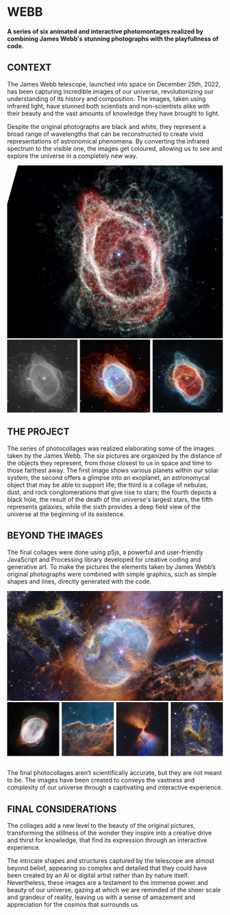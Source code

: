 # WEBB
#### A series of six animated and interactive photomontages realized by combining James Webb's stunning photographs with the playfullness of code.

## CONTEXT
The James Webb telescope, launched into space on December 25th, 2022, has been capturing incredible images of our universe, revolutionizing our understanding of its history and composition. The images, taken using infrared light, have stunned both scientists and non-scientists alike with their beauty and the vast amounts of knowledge they have brought to light.

Despite the original photographs are black and white, they represent a broad range of wavelengths that can be reconstructed to create vivid representations of astronomical phenomena. By converting the infrared spectrum to the visible one, the images get coloured, allowing us to see and explore the universe in a completely new way.

![logo](README.img/southernring51.png)
![logo2](README.img/group1.png)


## THE PROJECT
The series of photocollages was realized elaborating some of the images taken by the James Webb. The six pictures are organized by the distance of the objects they represent, from those closest to us in space and time to those farthest away.
The first image shows various planets within our solar system; the second offers a glimpse into an exoplanet, an astronomycal object that may be able to support life; the third is a collage of nebulas, dust, and rock conglomerations that give rise to stars; the fourth depicts a black hole, the result of the death of the universe's largest stars, the fifth represents galaxies, while the sixth provides a deep field view of the universe at the beginning of its existence.


## BEYOND THE IMAGES
The final collages were done using p5js, a powerful and user-friendly JavaScript and Processing library developed for creative coding and generative art. To make the pictures the elements taken by James Webb’s original photographs were combined with simple graphics, such as simple shapes and lines, directly generated with the code. 

![logo3](README.img/neb.png)
![logo4](README.img/group2.png)

The final photocollages aren’t scientifically accurate,  but they are not meant to be. The images have been created to conveys the vastness and complexity of our universe through a captivating and interactive experience.


## FINAL CONSIDERATIONS
The collages add a new level to the beauty of the original pictures, transforming the stillness of the wonder they inspire into a creative drive and thirst for knowledge, that find its expression through an interactive experience. 

The intricate shapes and structures captured by the  telescope are almost beyond belief, appearing so complex and detailed that they could have been created by an AI or digital artist rather than by nature itself. Nevertheless, these images are a testament to the immense power and beauty of our universe, gazing at which we are reminded of the sheer scale and grandeur of reality, leaving us with a sense of amazement and appreciation for the cosmos that surrounds us.